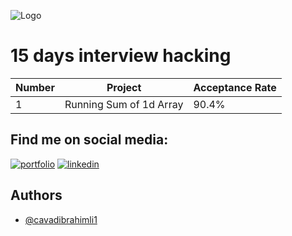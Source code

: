 ![Logo](https://miro.medium.com/max/1200/0*SqKMsOvAhxEjZodq.png)

# 15 days interview hacking 





| Number |      Project             |   Acceptance Rate|           
|    -   |      -------------       |         -------- |
|    1   | Running Sum of 1d Array  |       90.4%      |

   
## Find me on social media:
[![portfolio](https://img.shields.io/badge/my_portfolio-000?style=for-the-badge&logo=ko-fi&logoColor=white)](https://linktr.ee/cavadibrahimli/)
[![linkedin](https://img.shields.io/badge/linkedin-0A66C2?style=for-the-badge&logo=linkedin&logoColor=white)](https://www.linkedin.com/cavadibrahimli/)



## Authors

- [@cavadibrahimli1](https://www.github.com/cavadibrahimli1)
